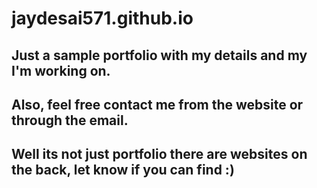 # jaydesai571.github.io

## Just a sample portfolio with my details and my I'm working on.

## Also, feel free contact me from the website or through the email.

## Well its not just portfolio there are websites on the back, let know if you can find :)
